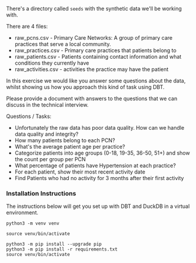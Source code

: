 
There's a directory called `seeds` with the synthetic data we'll be working with.

There are 4 files:
* raw_pcns.csv - Primary Care Networks: A group of primary care practices that serve a local community.
* raw_practices.csv - Primary care practices that patients belong to
* raw_patients.csv - Patients containing contact information and what conditions they currently have
* raw_activities.csv - activities the practice may have the patient

In this exercise we would like you answer some questions about the data, whilst showing us how you approach this kind of task using DBT.

Please provide a document with answers to the questions that we can discuss in the technical interview.

Questions / Tasks:
* Unfortunately the raw data has poor data quality. How can we handle data quality and integrity?
* How many patients belong to each PCN?
* What's the average patient age per practice?
* Categorize patients into age groups (0-18, 19-35, 36-50, 51+) and show the count per group per PCN
* What percentage of patients have Hypertension at each practice?
* For each patient, show their most recent activity date
* Find Patients who had no activity for 3 months after their first activity



### Installation Instructions

The instructions below will get you set up with DBT and DuckDB in a virtual environment.

`python3 -m venv venv`

`source venv/bin/activate`

```
python3 -m pip install --upgrade pip
python3 -m pip install -r requirements.txt
source venv/bin/activate
```
